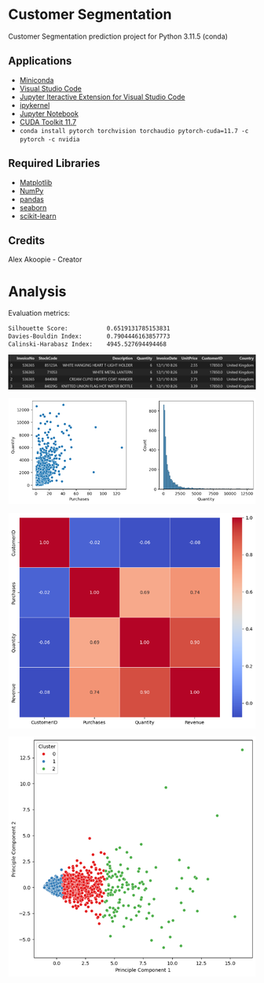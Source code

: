 # Customer Segmentation

Customer Segmentation prediction project for Python 3.11.5 (conda)

## Applications

* [Miniconda](https://docs.conda.io/en/latest/miniconda.html "Miniconda download")
* [Visual Studio Code](https://code.visualstudio.com/download "Visual Studio Code download")
* [Jupyter Iteractive Extension for Visual Studio Code](https://marketplace.visualstudio.com/items?itemName=ms-toolsai.jupyter "Jupyter Extension for Visual Studio Code installation page")
* [ipykernel](https://pypi.org/project/ipykernel/ "ipykernel for Jupyter")
* [Jupyter Notebook](https://jupyter.org/ "Jupyter Notebook download")
* [CUDA Toolkit 11.7](https://developer.nvidia.com/cuda-11-7-0-download-archive?target_os=Windows&target_arch=x86_64&target_version=10 "CUDA Toolkit 11.7 for Windows")
* `conda install pytorch torchvision torchaudio pytorch-cuda=11.7 -c pytorch -c nvidia`

## Required Libraries

* [Matplotlib](https://matplotlib.org/)
* [NumPy](https://numpy.org/)
* [pandas](https://pandas.pydata.org/)
* [seaborn](https://seaborn.pydata.org/)
* [scikit-learn](https://scikit-learn.org/stable/)

## Credits

Alex Akoopie - Creator

# Analysis

Evaluation metrics:

```
Silhouette Score:           0.6519131785153831
Davies-Bouldin Index:       0.7904446163857773
Calinski-Harabasz Index:    4945.527694494468
```

![Raw Online Retail Data](imgs/1_data.png)

![Scatterplot and Histogram of Cleaned Data](imgs/2_cleaned_data.png)

![Confusion Matrix Graph](imgs/3_confusion_matrix.png)

![PCA Clustering Graph](imgs/4_pca_clustering.png)